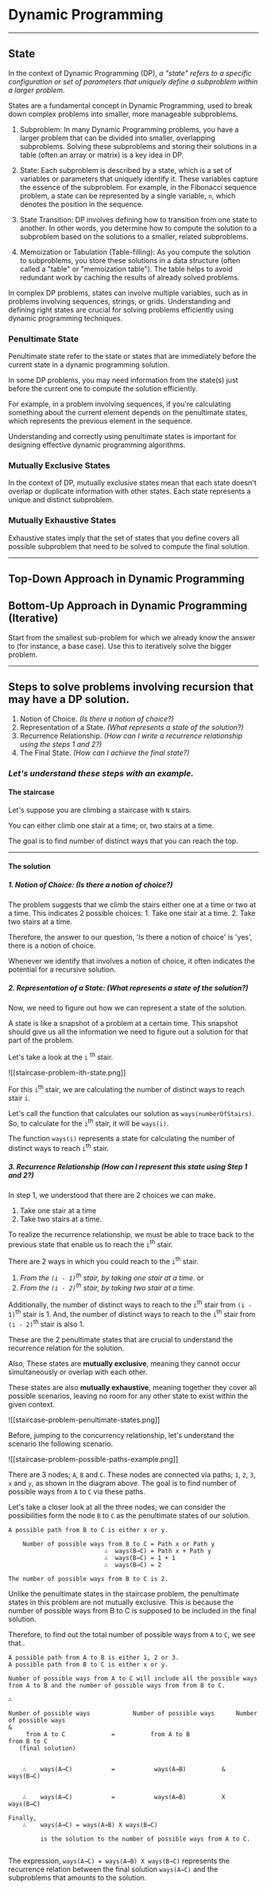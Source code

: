 # Dynamic Programming

---


## State

In the context of Dynamic Programming (DP), *a "state" refers to a specific configuration or set of parameters that uniquely define a subproblem within a larger problem.* 

States are a fundamental concept in Dynamic Programming, used to break down complex problems into smaller, more manageable subproblems.

1. Subproblem: 
	In many Dynamic Programming problems, you have a larger problem that can be divided into smaller, overlapping subproblems. Solving these subproblems and storing their solutions in a table (often an array or matrix) is a key idea in DP.

2. State: 
	Each subproblem is described by a state, which is a set of variables or parameters that uniquely identify it. These variables capture the essence of the subproblem. For example, in the Fibonacci sequence problem, a state can be represented by a single variable, `n`, which denotes the position in the sequence.

3. State Transition:
	DP involves defining how to transition from one state to another. In other words, you determine how to compute the solution to a subproblem based on the solutions to a smaller, related subproblems.

4. Memoization or Tabulation (Table-filling):
	As you compute the solution to subproblems, you store these solutions in a data structure (often called a "table" or "memoization table"). The table helps to avoid redundant work by caching the results of already solved problems.

In complex DP problems, states can involve multiple variables, such as in problems involving sequences, strings, or grids.
Understanding and defining right states are crucial for solving problems efficiently using dynamic programming techniques. 


### Penultimate State

Penultimate state refer to the state or states that are immediately before the current state in a dynamic programming solution. 

In some DP problems, you may need information from the state(s) just before the current one to compute the solution efficiently. 

For example, in a problem involving sequences, if you're calculating something about the current element depends on the penultimate states, which represents the previous element in the sequence. 

Understanding and correctly using penultimate states is important for designing effective dynamic programming algorithms.


### Mutually Exclusive States

In the context of DP, mutually exclusive states mean that each state doesn't overlap or duplicate information with other states. 
Each state represents a unique and distinct subproblem.

### Mutually Exhaustive States

Exhaustive states imply that the set of states that you define covers all possible subproblem that need to be solved to compute the final solution.


---
## Top-Down Approach in Dynamic Programming 


## Bottom-Up Approach in Dynamic Programming (Iterative)

Start from the smallest sub-problem for which we already know the answer to (for instance, a base case).
Use this to iteratively solve the bigger problem.



---

## Steps to solve problems involving recursion that may have a DP solution.

1. Notion of Choice.                  *(Is there a notion of choice?)*
2. Representation of a State.     *(What represents a state of the solution?)*
3. Recurrence Relationship.       *(How can I write a recurrence relationship using the steps 1 and 2?)*
4. The Final State.                      *(How can I achieve the final state?)*

### *Let's understand these steps with an example.*
#### The staircase

Let's suppose you are climbing a staircase with `N` stairs.

You can either climb one stair at a time; or, two stairs at a time.

The goal is to find number of distinct ways that you can reach the top.

---
#### The solution

##### 1. Notion of Choice: *(Is there a notion of choice?)*

The problem suggests that we climb the stairs either one at a time or two at a time.
This indicates 2 possible choices:
	1. Take one stair at a time.
	2. Take two stairs at a time.

Therefore, the answer to our question, 'Is there a notion of choice' is 'yes', there is a notion of choice.

Whenever we identify that involves a notion of choice, it often indicates the potential for a recursive solution.


##### 2. Representation of a State: *(What represents a state of the solution?)*

Now, we need to figure out how we can represent a state of the solution.

A state is like a snapshot of a problem at a certain time.
This snapshot should give us all the information we need to figure out a solution for that part of the problem.

Let's take a look at the `i` <sup>th</sup>  stair.

![[staircase-problem-ith-state.png]]

For this `i`<sup>th </sup> stair, we are calculating the number of distinct ways to reach stair `i`.

Let's call the function that calculates our solution as `ways(numberOfStairs)`.
So, to calculate for the `i`<sup>th</sup> stair, it will be `ways(i)`.

The function `ways(i)` represents a state for calculating the number of distinct ways to reach `i`<sup>th</sup> stair.


##### 3. Recurrence Relationship *(How can I represent this state using Step 1 and 2?)*

In step 1, we understood that there are 2 choices we can make.
1. Take one stair at a time
2. Take two stairs at a time.

To realize the recurrence relationship, we must be able to trace back to the previous state that enable us to reach the `i`<sup>th</sup> stair.

There are 2 ways in which you could reach to the `i`<sup>th</sup> stair.
1. *From the  `(i - 1)`<sup>th</sup> stair, by taking one stair at a time.* 
 		                          or 
2. *From the `(i - 2)`<sup>th</sup> stair, by taking two stair at a time.*


Additionally, 
the number of distinct ways to reach to the `i`<sup>th</sup> stair from `(i - 1)`<sup>th</sup> stair is 1.
And, the number of distinct ways to reach to the `i`<sup>th</sup> stair from `(i - 2)`<sup>th</sup> stair is also 1.

These are the 2 penultimate states that are crucial to understand the recurrence relation for the solution.

Also, 
These states are **mutually exclusive**, meaning they cannot occur simultaneously or overlap with each other. 

These states are also **mutually exhaustive**, meaning together they cover all possible scenarios, leaving no room for any other state to exist within the given context.


![[staircase-problem-penultimate-states.png]]


Before, jumping to the concurrency relationship, let's understand the scenario the following scenario.

![[staircase-problem-possible-paths-example.png]]


There are 3 nodes; `A`, `B` and `C`.
These nodes are connected via paths; `1`, `2`, `3`, `x` and `y`, as shown in the diagram above.
The goal is to find number of possible ways from `A` to `C` via these paths.

Let's take a closer look at all the three nodes; we can consider the possibilities form the node `B` to `C` as the penultimate states of our solution.

```
A possible path from B to C is either x or y.

	Number of possible ways from B to C = Path x or Path y
                           ∴  ways(B→C) = Path x + Path y
                           ∴  ways(B→C) = 1 + 1
	 	 				   ∴  ways(B→C) = 2

The number of possible ways from B to C is 2.
```

Unlike the penultimate states in the staircase problem, the penultimate states in this problem are not mutually exclusive. This is because the number of possible ways from B to C is supposed to be included in the final solution.

Therefore, to find out the total number of possible ways from `A` to `C`, we see that..


```
A possible path from A to B is either 1, 2 or 3.
A possible path from B to C is either x or y.

Number of possible ways from A to C will include all the possible ways from A to B and the number of possible ways from from B to C. 

∴

Number of possible ways            Number of possible ways      Number of possible ways                                                             &  
	 from A to C             =          from A to B                  from B to C
   (final solution)    


	∴    ways(A→C)           =           ways(A→B)          &          ways(B→C)


	∴    ways(A→C)           =           ways(A→B)          X          ways(B→C)   

Finally,
    ∴    ways(A→C) = ways(A→B) X ways(B→C)

		 is the solution to the number of possible ways from A to C.
					
```

The expression, `ways(A→C) = ways(A→B) X ways(B→C)` represents the recurrence relation between the final solution `ways(A→C)` and the subproblems that amounts to the solution.


